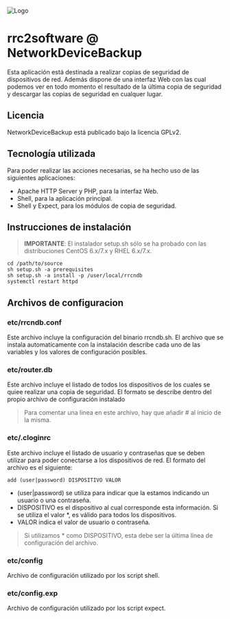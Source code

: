 ![Logo](http://www.rrc2software.com/site/files/rrcnetworkdevicebackup.jpg)

rrc2software @ NetworkDeviceBackup
==================================

Esta aplicación está destinada a realizar copias de seguridad de dispositivos de red. Además dispone de una interfaz Web con las cual podemos ver en todo momento el resultado de la última copia de seguridad y descargar las copias de seguridad en cualquer lugar.

Licencia
--------

NetworkDeviceBackup está publicado bajo la licencia GPLv2.

Tecnología utilizada
--------------------

Para poder realizar las acciones necesarias, se ha hecho uso de las siguientes aplicaciones:

- Apache HTTP Server y PHP, para la interfaz Web.
- Shell, para la aplicación principal.
- Shell y Expect, para los módulos de copia de seguridad.

Instrucciones de instalación
----------------------------

> **IMPORTANTE**: El instalador setup.sh sólo se ha probado con las distribuciones CentOS 6.x/7.x y RHEL 6.x/7.x.

```
cd /path/to/source
sh setup.sh -a prerequisites
sh setup.sh -a install -p /user/local/rrcndb
systemctl restart httpd
```

Archivos de configuracion
-------------------------

### etc/rrcndb.conf

Este archivo incluye la configuración del binario rrcndb.sh. El archivo que se instala automaticamente con la instalación describe cada uno de las variables y los valores de configuración posibles.

### etc/router.db

Este archivo incluye el listado de todos los dispositivos de los cuales se quiee realizar una copia de seguridad. El formato se describe dentro del propio archivo de configuración instalado 

> Para comentar una linea en este archivo, hay que añadir # al inicio de la misma.

### etc/.cloginrc

Este archivo incluye el listado de usuario y contraseñas que se deben utilizar para poder conectarse a los dispositivos de red. El formato del archivo es el siguiente:

```
add (user|password) DISPOSITIVO VALOR
```

* (user|password) se utiliza para indicar que la estamos indicando un usuario o una contraseña.
* DISPOSITIVO es el dispositivo al cual corresponde esta información. Si se utiliza el valor *, es válido para todos los dispositivos.
* VALOR indica el valor de usuario o contraseña.

> Si utilizamos * como DISPOSITIVO, esta debe ser la última línea de configuración del archivo.


### etc/config

Archivo de configuración utilizado por los script shell.


### etc/config.exp

Archivo de configuración utilizado por los script expect.

